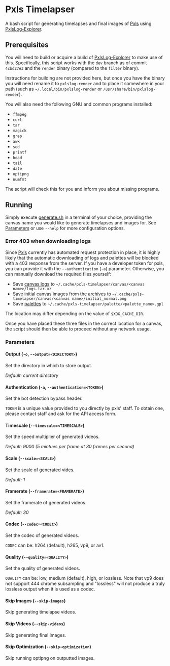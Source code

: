 # Pxls Timelapser
A bash script for generating timelapses and final images of [Pxls](https://pxls.space) using [PxlsLog-Explorer](https://github.com/Etos2/pxlslog-explorer).

## Prerequisites
You will need to build or acquire a build of [PxlsLog-Explorer](https://github.com/Etos2/pxlslog-explorer) to make use of this.
Specifically, this script works with the `dev` branch as of commit `4cbd27e3` and the `render` binary (compared to the `filter` binary).

Instructions for building are not provided here, but once you have the binary you will need rename it to `pxlslog-render` and to place it somewhere in your path (such as `~/.local/bin/pxlslog-render` or `/usr/share/bin/pxlslog-render`).

You will also need the following GNU and common programs installed:
- `ffmpeg`
- `curl`
- `tar`
- `magick`
- `grep`
- `awk`
- `sed`
- `printf`
- `head`
- `tail`
- `date`
- `optipng`
- `numfmt`

The script will check this for you and inform you about missing programs.

## Running
Simply execute [generate.sh](generate.sh) in a terminal of your choice, providing the canvas name you would like to generate timelapses and images for.
See [Parameters](#Parameters) or use `--help` for more configuration options.

### Error 403 when downloading logs
Since [Pxls](https://pxls.space) currently has automated request protection in place, it is highly likely that the automatic downloading of logs and palettes will be blocked with a 403 response from the server.
If you have a developer token for pxls, you can provide it with the `--authentication` (`-a`) parameter.
Otherwise, you can manually download the required files yourself:
- Save [canvas logs](https://pxls.space/extra/logs/) to `~/.cache/pxls-timelapser/canvas/<canvas name>/logs.tar.xz`
- Save initial canvas images from the [archives](https://archives.pxls.space) to `~/.cache/pxls-timelapser/canvas/<canvas name>/initial_normal.png`
- Save [palettes](https://pxls.space/extra/palette/) to `~/.cache/pxls-timelapser/palette/<palette_name>.gpl`

The location may differ depending on the value of `$XDG_CACHE_DIR`.

Once you have placed these three files in the correct location for a canvas, the script should then be able to proceed without any network usage.

### Parameters
#### Output (`-o`, `--output=<DIRECTORY>`)
Set the directory in which to store output.

*Default: current directory*
#### Authentication (`-a`, `--authentication=<TOKEN>`)
Set the bot detection bypass header.

`TOKEN` is a unique value provided to you directly by pxls' staff.
To obtain one, please contact staff and ask for the API access form.
#### Timescale (`--timescale=<TIMESCALE>`)
Set the speed multiplier of generated videos.

*Default: 9000 (5 mintues per frame at 30 frames per second)*
#### Scale (`--scale=<SCALE>`)
Set the scale of generated vides.

*Default: 1*
#### Framerate (`--framerate=<FRAMERATE>`)
Set the framerate of generated videos.

*Default: 30*
#### Codec (`--codec=<CODEC>`)
Set the codec of generated videos.

`CODEC` can be: h264 (default), h265, vp9, or av1.
#### Quality (`--quality=<QUALITY>`)
Set the quality of generated videos.

`QUALITY` can be: low, medium (default), high, or lossless.
Note that vp9 does not support 444 chrome subsampling and "lossless" will not
produce a truly lossless output when it is used as a codec.
#### Skip Images (`--skip-images`)
Skip generating timelapse videos.
#### Skip Videos (`--skip-videos`)
Skip generating final images.
#### Skip Optimization (`--skip-optimization`)
Skip running optipng on outputted images.
